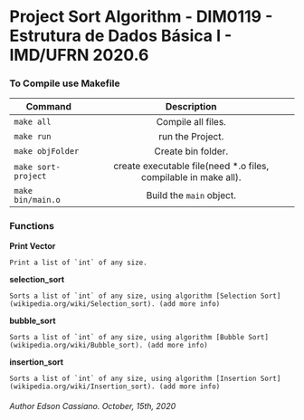 # Project Sort Algorithm - DIM0119 - Estrutura de Dados Básica I - IMD/UFRN 2020.6

### To Compile use Makefile

| Command | Description |
| ------- | :---------: |
| `make all` | Compile all files. |
| `make run` | run the Project. |
| `make objFolder` | Create bin folder. |
| `make sort-project` | create executable file(need *.o files, compilable in make all). |
| `make bin/main.o` | Build the `main` object. |

### Functions
**Print Vector**

	Print a list of `int` of any size.

**selection_sort**

	Sorts a list of `int` of any size, using algorithm [Selection Sort](wikipedia.org/wiki/Selection_sort). (add more info)

**bubble_sort**

	Sorts a list of `int` of any size, using algorithm [Bubble Sort](wikipedia.org/wiki/Bubble_sort). (add more info)

**insertion_sort**

	Sorts a list of `int` of any size, using algorithm [Insertion Sort](wikipedia.org/wiki/Insertion_sort). (add more info)
	

###### Author Edson Cassiano. October, 15th, 2020
